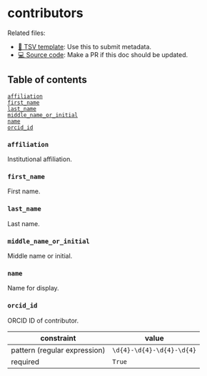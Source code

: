 # contributors

Related files:

- [📝 TSV template](https://raw.githubusercontent.com/hubmapconsortium/ingest-validation-tools/master/docs/contributors/contributors-metadata.tsv): Use this to submit metadata.
- [💻 Source code](https://github.com/hubmapconsortium/ingest-validation-tools/edit/master/src/ingest_validation_tools/table-schemas/contributors.yaml): Make a PR if this doc should be updated.

## Table of contents
[`affiliation`](#affiliation)<br>
[`first_name`](#first_name)<br>
[`last_name`](#last_name)<br>
[`middle_name_or_initial`](#middle_name_or_initial)<br>
[`name`](#name)<br>
[`orcid_id`](#orcid_id)<br></details>

### `affiliation`
Institutional affiliation.



### `first_name`
First name.



### `last_name`
Last name.



### `middle_name_or_initial`
Middle name or initial.



### `name`
Name for display.



### `orcid_id`
ORCID ID of contributor.

| constraint | value |
| --- | --- |
| pattern (regular expression) | `\d{4}-\d{4}-\d{4}-\d{4}` |
| required | `True` |
